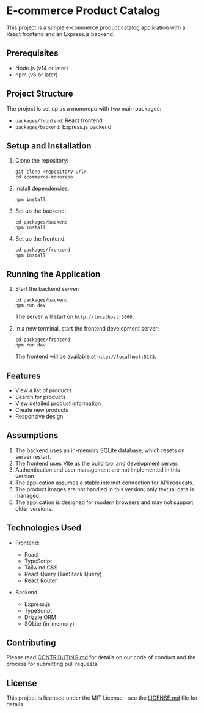 # E-commerce Product Catalog

This project is a simple e-commerce product catalog application with a React frontend and an Express.js backend.

## Prerequisites

- Node.js (v14 or later)
- npm (v6 or later)

## Project Structure

The project is set up as a monorepo with two main packages:

- `packages/frontend`: React frontend
- `packages/backend`: Express.js backend

## Setup and Installation

1. Clone the repository:

   ```
   git clone <repository-url>
   cd ecommerce-monorepo
   ```

2. Install dependencies:

   ```
   npm install
   ```

3. Set up the backend:

   ```
   cd packages/backend
   npm install
   ```

4. Set up the frontend:
   ```
   cd packages/frontend
   npm install
   ```

## Running the Application

1. Start the backend server:

   ```
   cd packages/backend
   npm run dev
   ```

   The server will start on `http://localhost:3000`.

2. In a new terminal, start the frontend development server:
   ```
   cd packages/frontend
   npm run dev
   ```
   The frontend will be available at `http://localhost:5173`.

## Features

- View a list of products
- Search for products
- View detailed product information
- Create new products
- Responsive design

## Assumptions

1. The backend uses an in-memory SQLite database, which resets on server restart.
2. The frontend uses Vite as the build tool and development server.
3. Authentication and user management are not implemented in this version.
4. The application assumes a stable internet connection for API requests.
5. The product images are not handled in this version; only textual data is managed.
6. The application is designed for modern browsers and may not support older versions.

## Technologies Used

- Frontend:

  - React
  - TypeScript
  - Tailwind CSS
  - React Query (TanStack Query)
  - React Router

- Backend:
  - Express.js
  - TypeScript
  - Drizzle ORM
  - SQLite (in-memory)

## Contributing

Please read [CONTRIBUTING.md](CONTRIBUTING.md) for details on our code of conduct and the process for submitting pull requests.

## License

This project is licensed under the MIT License - see the [LICENSE.md](LICENSE.md) file for details.
